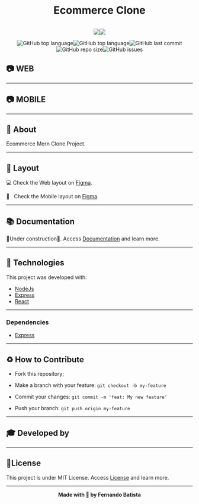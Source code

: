 <h1 align="center">Ecommerce Clone</h1>
<p align="center">
<img src=""/>
</p>

<div align="center">
<img src="https://img.shields.io/badge/ECOMMERCE-CLONE-343a40?style=for-the-badge&logo=appveyor"/><img src="https://img.shields.io/badge/LICENSE-MIT-343a40?style=for-the-badge&logo=appveyor" />

![GitHub top language](https://img.shields.io/github/languages/count/Nandosbx/mern-ecommerce-clone?color=343a40&&style=for-the-badge&logo=appveyor)![GitHub top language](https://img.shields.io/github/languages/top/Nandosbx/mern-ecommerce-clone?color=343a40&&style=for-the-badge&logo=appveyor)![GitHub last commit](https://img.shields.io/github/last-commit/Nandosbx/mern-ecommerce-clone?color=343a40&&style=for-the-badge&logo=appveyor)![GitHub repo size](https://img.shields.io/github/repo-size/Nandosbx/mern-ecommerce-clone?color=343a40&&style=for-the-badge&logo=appveyor)![GitHub issues](https://img.shields.io/github/issues/Nandosbx/mern-ecommerce-clone?color=343a40&&style=for-the-badge&logo=appveyor)
</div>

<h2>	📷  WEB</h2>
<div align='center'>
<!---
<img src="./.github/" width=100% height=100%/>
<img src="./.github/" width=100% height=100%/>
<img src="./.github/" width=100% height=100%/>
-->
</div>

------------

<h2>	📷 MOBILE</h2></h2>
<div align='center'>
<!---
<img src="./.github/" width=20% height=20%/>
<img src="./.github/" width=20% height=20%/>
<img src="./.github/" width=20% height=20%/>
<img src="./.github/" width=20% height=20%/>
-->
</div>

------------

<h2>📖 About</h2>

Ecommerce Mern Clone Project.

------------
<h2>🔖 Layout</h2>
<div align="justify">

💻 Check the Web layout on <a href="#">Figma</a>.

📱 &nbsp; Check the Mobile layout on <a href="#">Figma</a>.
</div>

------------

<h2>📚 Documentation</h2>

🚧Under construction🚧.
Access <a href="https://github.com/Nandosbx/mern-ecommerce-clone/blob/master/DOCUMENTATION.md">Documentation</a> and learn more.

------------

<h2>🚀 Technologies</h2>

This project was developed with:
- [NodeJs](https://nodejs.org/en/ "NodeJs")
- [Express](https://expressjs.com/ "Express")
- [React](https://reactjs.org/ "React")


------------


<h3>Dependencies</h3>

- [Express](https://expressjs.com/ "Express")



------------


<h2>♻️ How to Contribute</h2>

- Fork this repository;

- Make a branch with your feature: `git checkout -b my-feature`

- Commit your changes: `git commit -m 'feat: My new feature'`

- Push your branch: `git push origin my-feature`

------------

<h2>🎓 Developed by</h2>


------------


<h2>📃License</h2>

This project is under MIT License. Access <a href="https://github.com/Nandosbx/mern-ecommerce-clone/blob/master/LICENSE.md">License</a> and learn more.

------------


<footer align="center">
 <strong align="center">Made with 💜 by Fernando Batista</strong>
</footer>

